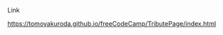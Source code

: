 <p>Link</p>
<a href="https://tomoyakuroda.github.io/freeCodeCamp/TributePage/index.html">https://tomoyakuroda.github.io/freeCodeCamp/TributePage/index.html</a>